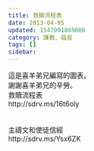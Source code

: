 ```yaml
---
title: 救贖流程表
date: 2013-04-05
updated: 1547991869000
category: 護教、福音
tags: []
sidebar: 
---
```


<p>這是喜羊弟兄編寫的圖表。<br/>謝謝喜羊弟兄的辛勞。<!--more--> <br/>救贖流程表<br/>http://sdrv.ms/16t6oly<br/><br/> <br/>主禱文和使徒信經<br/>http://sdrv.ms/Ysx6ZK<br/><br/> <br/></p>